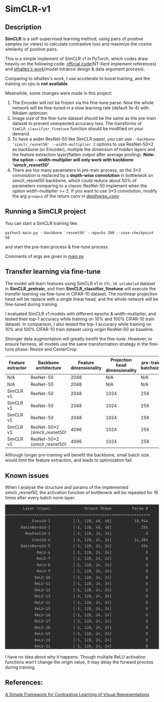 # SimCLR-v1
## Description

**SimCLR** is a self-supervised learning method, using pairs of positive samples (or views) to calculate contrastive loss and maximize the cosine similarity of positive pairs.

This is a simple implement of SimCLR v1 in PyTorch, which codes draw heavily on the following code: [official code](https://github.com/google-research/simclr)(NT-Xent implement references) and [sthalles's work](https://github.com/sthalles/SimCLR)(model intrance design & data argument process).

Comparing to sthalles's work, I use accelerate to boost training, and the training on cpu is __not available__.

Meanwhile, some changes were made in this project:

1. The Encoder will not be frozen via the fine-tune parse. Now the whole network will be fine-tuned in a slow learning rate (default 1e-4) with NAdam optimizer.
2. Image size of the fine-tune dataset should be the same as the pre-train dataset to prevent unexpected accuracy loss. The transforms of ```SimCLR_classifier_finetune``` function should be modified on your demand.
3. To have a wider ResNet-50 like SimCLR paper, you can use ```--backbone 'simclr_resnet50' --width-multiplier 2``` options to use ResNet-50×2 as backbone (or Encoder), multiple the dimension of hidden layers and the feature extraction layer(flatten output after average pooling).
   **Note: the option --width-multiplier will only work with backbone 'simclr_resnet50'**
4. There are too many parameters in pre-train process, so the 3\*3 convolution is replaced by a **depth-wise convolution** in bottleneck on simclr_resnet50 backbone, which could reduce about 50% of parameters comparing to a classic ResNet-50 implement when the option width-multiplier >= 2. If you want to use 3\*3 convolution, modify the arg ```group=1``` of the return conv in [depthwise_conv](https://github.com/RDR2Blackwater/SimCLR-v1/blob/master/backbones/resnet_series.py#L21)

## Running a SimCLR project

You can start a SimCLR training like:

```//Bash
python3 main.py --backbone 'resnet50' --epochs 200 --save-checkpoint 50
```

and start the pre-train process & fine-tune process

Comments of args are given in [main.py](https://github.com/RDR2Blackwater/SimCLR-v1/blob/master/main.py)

## Transfer learning via fine-tune

The model will learn features using SimCLR v1 in ```STL-10 unlabeled``` dataset in **SimCLR_pretrain**, and then **SimCLR_classifier_finetune** will execute the transfer learning via fine-tune in CIFAR-10 dataset. The nonlinear projection head will be replace with a single linear head, and the whole network will be fine-tuned during training.

I evaluated SimCLR v1 models with different epochs & width-multiplier, and tested their top-1 accuracy while training on 10% and 100% CIFAR-10 train dataset. In comparison, I also tested the top-1 accuracy while training on 10% and 100% CIFAR-10 train dataset using origin ResNet-50 as baseline. 

Stronger data augmentation will greatly benifit the fine-tune. However, to ensure fairness, all models use the same transformation strategy in the fine-tune phase: Resize and CenterCrop

| Feature extractor | Backbone architecture | Feature dimensionality | Projection head dimensionality | pre-train batchsize | pre-train epochs | fine-tune epochs | Training dataset percentage | Top-1 Accuracy |
| ----------------- | --------------------- | ---------------------- | ------------------------------ | ------------------- | ---------------- | ---------------- | --------------------------- | -------------- |
| N/A | ResNet-50 | 2048 | N/A | N/A | N/A | 100 | 10% | 44.05% |
| N/A | ResNet-50 | 2048 | N/A | N/A | N/A | 100 | 100% | 77.85% |
| SimCLR v1 | ResNet-50 | 2048 | 1024 | 256 | 50 | 100 | 10% | 71.58% |
| SimCLR v1 | ResNet-50 | 2048 | 1024 | 256 | 100 | 100 | 10% | 71.75% |
| SimCLR v1 | ResNet-50 | 2048 | 1024 | 256 | 100 | 100 | 100% | 86.35% |
| SimCLR v1 | ResNet-50×2 (simclr_resnet50) | 4096 | 1024 | 256 | 100 | 400 | 10% | 78.69% |
| SimCLR v1 | ResNet-50×2 (simclr_resnet50) | 4096 | 1024 | 256 | 100 | 500 | 10% | 77.85% |

Although longer pre-training will benefit the backbone, small batch size would limit the feature extraction, and leads to optimization fail.

## Known issues

When I analyse the structure and params of the implemented simclr_resnet50, the activation function of bottleneck will be repeated for 16 times after every batch norm layer.

![](pics/bug.png)

I have no idea about why it happens. Though multiple ReLU activation functions won't change the origin value, it may delay the forward process during training.

## References:

[A Simple Framework for Contrastive Learning of Visual Representations](https://arxiv.org/abs/2002.05709)

